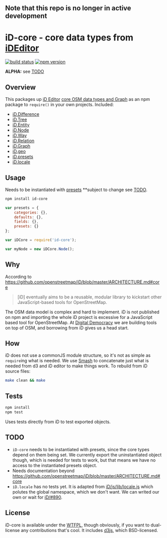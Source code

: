 ## Note that this repo is no longer in active development


# iD-core - core data types from [iDEditor](https://github.com/openstreetmap/iD)

[![build status](https://img.shields.io/travis/digidem/id-core/master.svg)](https://travis-ci.org/digidem/id-core)
[![npm version](https://img.shields.io/npm/v/id-core.svg)](https://www.npmjs.com/package/id-core)

**ALPHA:** see [TODO](#TODO)

## Overview

This packages up [iD Editor](https://github.com/openstreetmap/iD) [core OSM data types and Graph](https://github.com/openstreetmap/iD/blob/master/ARCHITECTURE.md#core) as an npm package to `require()` in your own projects. Included:

* [iD.Difference](https://github.com/openstreetmap/iD/blob/master/js/id/core/difference.js)
* [iD.Tree](https://github.com/openstreetmap/iD/blob/master/js/id/core/tree.js)
* [iD.Entity](https://github.com/openstreetmap/iD/blob/master/js/id/core/entity.js)
* [iD.Node](https://github.com/openstreetmap/iD/blob/master/js/id/core/node.js)
* [iD.Way](https://github.com/openstreetmap/iD/blob/master/js/id/core/way.js)
* [iD.Relation](https://github.com/openstreetmap/iD/blob/master/js/id/core/relation.js)
* [iD.Graph](https://github.com/openstreetmap/iD/blob/master/js/id/core/graph.js)
* [iD.geo](https://github.com/openstreetmap/iD/blob/master/js/id/geo.js)
* [iD.presets](https://github.com/openstreetmap/iD/blob/master/js/id/presets.js)
* [iD.locale](https://github.com/openstreetmap/iD/blob/master/js/lib/locale.js)

## Usage

Needs to be instantiated with [presets](https://github.com/openstreetmap/iD/tree/master/data/presets) **subject to change see [TODO](#TODO).


```sh
npm install id-core
```

```js
var presets = {
    categories: {},
    defaults: {},
    fields: {},
    presets: {}
};

var iDCore = require('id-core');

var myNode = new iDCore.Node();
```

## Why

According to https://github.com/openstreetmap/iD/blob/master/ARCHITECTURE.md#core

> [iD] eventually aims to be a reusable, modular library to kickstart other
> JavaScript-based tools for OpenStreetMap.

The OSM data model is complex and hard to implement. iD is not published on npm and importing the whole iD project is excessive for a JavaScript based tool for OpenStreetMap. At [Digital Democracy](http://www.digital-democracy.org/) we are building tools on top of OSM, and borrowing from iD gives us a head start.

## How

iD does not use a commonJS module structure, so it's not as simple as `require`ing what is needed. We use [Smash](https://github.com/mbostock/smash) to concatenate just what is needed from d3 and iD editor to make things work. To rebuild from iD source files:

```sh
make clean && make
```

## Tests

```sh
npm install
npm test
```

Uses tests directly from iD to test exported objects.

## TODO

* `iD-core` needs to be instantiated with presets, since the core types depend on them being set. We currently export the uninstantiated object though, which is needed for tests to work, but that means we have no access to the instantiated presets object.
* Needs documentation beyond https://github.com/openstreetmap/iD/blob/master/ARCHITECTURE.md#core
* `iD.locale` has no tests yet. It is adapted from [iD/js/lib/locale.js](https://github.com/openstreetmap/iD/blob/master/js/lib/locale.js) which polutes the global namespace, which we don't want. We can writed our own or wait for [iD/#890](https://github.com/openstreetmap/iD/issues/890).

## License

iD-core is available under the [WTFPL](http://sam.zoy.org/wtfpl/), though obviously,
if you want to dual-license any contributions that's cool.
It includes [d3js](http://d3js.org/), which BSD-licensed.
